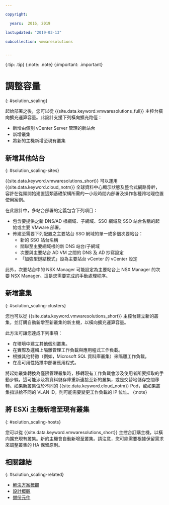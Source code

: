 ```yaml
---

copyright:

  years:  2016, 2019

lastupdated: "2019-03-13"

subcollection: vmwaresolutions


---
```


{:tip: .tip}
{:note: .note}
{:important: .important}

# 調整容量
{: #solution_scaling}

起始部署之後，您可以從 {{site.data.keyword.vmwaresolutions_full}} 主控台橫向擴充運算容量。此設計支援下列橫向擴充路徑：
* 新增由個別 vCenter Server 管理的新站台
* 新增叢集
* 將新的主機新增至現有叢集

## 新增其他站台
{: #solution_scaling-sites}

{{site.data.keyword.vmwaresolutions_short}} 可以運用 {{site.data.keyword.cloud_notm}} 全球資料中心顯示狀態及整合式網路骨幹，容許在從頭開始建置這類基礎架構所需的一小段時間內部署及操作各種跨地理位置使用案例。

在此設計中，多站台部署的定義包含下列項目：
* 包含要提供之新 DNS/AD 根網域、子網域、SSO 網域及 SSO 站台名稱的起始或主要 VMware 部署。
* 佈建至需要下列配置之主要站台 SSO 網域的單一或多個次要站台：
   * 新的 SSO 站台名稱
   * 關聯至主要網域根的新 DNS 站台/子網域
   * 次要與主要站台 AD VM 之間的 DNS 及 AD 抄寫設定
   * 「加強型鏈結模式」設為主要站台 vCenter 的 vCenter 設定

此外，次要站台中的 NSX Manager 可能設定為主要站台上 NSX Manager 的次要 NSX Manager。這是您需要完成的手動處理程序。

## 新增叢集
{: #solution_scaling-clusters}

您也可以從 {{site.data.keyword.vmwaresolutions_short}} 主控台建立新的叢集，並訂購自動新增至新叢集的新主機，以橫向擴充運算容量。

此方法可讓您達成下列事項：
* 在環境中建立其他個別叢集。
* 在實際及邏輯上隔離管理工作負載與應用程式工作負載。
* 根據其他特徵（例如，Microsoft SQL 資料庫叢集）來隔離工作負載。
* 在高可用性拓蹼中部署應用程式。

將起始叢集轉換為僅限管理叢集時，移轉現有工作負載會涉及使用者所要採取的手動步驟。這可能涉及將資料儲存庫重新連接至新的叢集，或是交替地儲存空間移轉。如果新叢集位於不同的 {{site.data.keyword.cloud_notm}} Pod，或如果叢集指派給不同的 VLAN ID，則可能需要變更工作負載的 IP 位址。
{:note}

## 將 ESXi 主機新增至現有叢集
{: #solution_scaling-hosts}

您可以從 {{site.data.keyword.vmwaresolutions_short}} 主控台訂購主機，以橫向擴充現有叢集。新的主機會自動新增至叢集。請注意，您可能需要根據保留需求來調整叢集的 HA 保留原則。

## 相關鏈結
{: #solution_scaling-related}

* [解決方案概觀](/docs/services/vmwaresolutions/archiref/solution?topic=vmware-solutions-solution_overview)
* [設計概觀](/docs/services/vmwaresolutions/archiref/solution?topic=vmware-solutions-design_overview)
* [備份元件](/docs/services/vmwaresolutions/archiref/solution?topic=vmware-solutions-solution_backingup)
